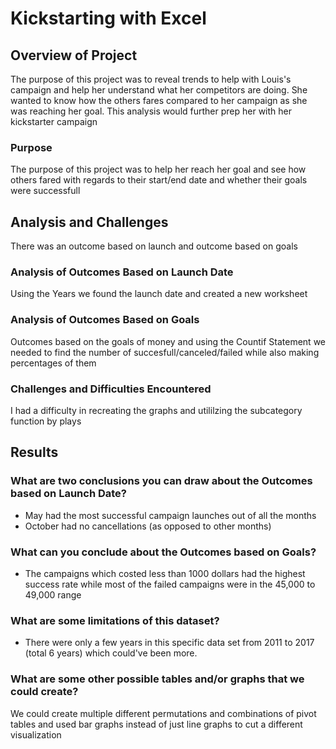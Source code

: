 # Kickstarting with Excel

## Overview of Project

The purpose of this project was to reveal trends to help with Louis's campaign and help her understand what her competitors are doing. She wanted to know how the others fares compared to her campaign as she was reaching her goal. This analysis would further prep her with her kickstarter campaign
### Purpose

The purpose of this project was to help her reach her goal and see how others fared with regards to their start/end date and whether their goals were successfull
## Analysis and Challenges

There was an outcome based on launch and outcome based on goals
### Analysis of Outcomes Based on Launch Date

Using the Years we found the launch date and created a new worksheet
### Analysis of Outcomes Based on Goals

Outcomes based on the goals of money and using the Countif Statement we needed to find the number of succesfull/canceled/failed while also making percentages of them
### Challenges and Difficulties Encountered

I had a difficulty in recreating the graphs and utililzing the subcategory function by plays
## Results

### What are two conclusions you can draw about the Outcomes based on Launch Date?

- May had the most successful campaign launches out of all the months
- October had no cancellations (as opposed to other months)

### What can you conclude about the Outcomes based on Goals?

- The campaigns which costed less than 1000 dollars had the highest success rate while most of the failed campaigns were in the 45,000 to 49,000 range

### What are some limitations of this dataset?

- There were only a few years in this specific data set from 2011 to 2017 (total 6 years) which could've been more.

### What are some other possible tables and/or graphs that we could create?

We could create multiple different permutations and combinations of pivot tables and used bar graphs instead of just line graphs to cut a different visualization
